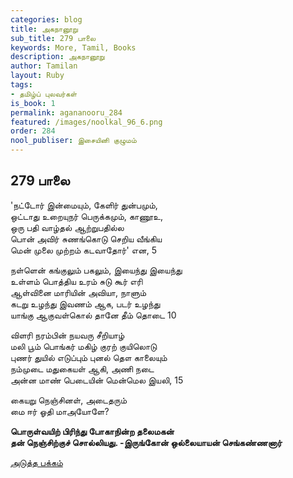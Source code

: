 ```yaml
---
categories: blog
title: அகநானூறு
sub_title: 279 பாலை
keywords: More, Tamil, Books
description: அகநானூறு
author: Tamilan
layout: Ruby
tags:
- தமிழ்ப் புலவர்கள்
is_book: 1
permalink: agananooru_284
featured: /images/noolkal_96_6.png
order: 284
nool_publiser: இசையினி குழுமம்
---
```



## 279 பாலை

'நட்டோர் இன்மையும், கேளிர் துன்பமும்,  
ஒட்டாது உறையுநர் பெருக்கமும், காணூஉ,  
ஒரு பதி வாழ்தல் ஆற்றுபதில்ல  
பொன் அவிர் சுணங்கொடு செறிய வீங்கிய  
மென் முலை முற்றம் கடவாதோர்' என, 5

நள்ளென் கங்குலும் பகலும், இயைந்து இயைந்து  
உள்ளம் பொத்திய உரம் சுடு கூர் எரி  
ஆள்வினை மாரியின் அவியா, நாளும்  
கடறு உழந்து இவணம் ஆக, படர் உழந்து  
யாங்கு ஆகுவள்கொல் தானே தீம் தொடை 10

விளரி நரம்பின் நயவரு சீறியாழ்  
மலி பூம் பொங்கர் மகிழ் குரற் குயிலொடு  
புணர் துயில் எடுப்பும் புனல் தௌ காலையும்  
நம்முடை மதுகையள் ஆகி, அணி நடை  
அன்ன மாண் பெடையின் மென்மெல இயலி, 15

கையறு நெஞ்சினள், அடைதரும்  
மை ஈர் ஓதி மாஅயோளே?

**பொருள்வயிற் பிரிந்து போகாநின்ற தலைமகன்  
தன் நெஞ்சிற்குச் சொல்லியது. -இருங்கோன் ஒல்லையாயன் செங்கண்ணனார்**

[அடுத்த பக்கம்](agananooru_285)